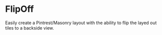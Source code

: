 FlipOff
=======

Easily create a Pintrest/Masonry layout with the ability to flip the layed out tiles to a backside view.
